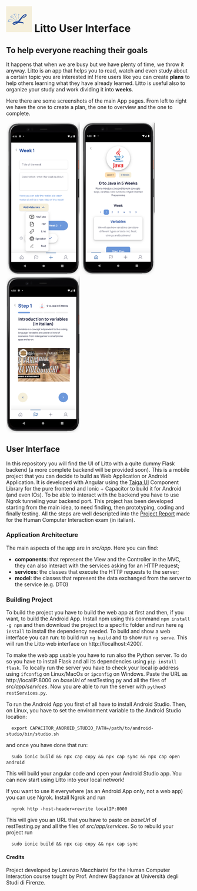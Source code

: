 # <img width="70" height="70" src="images/favicon.png"> Litto User Interface

## To help everyone reaching their goals
It happens that when we are busy but we have plenty of time, we throw it anyway. Litto is an app that helps you to read, watch and even study about a certain topic you are interested in! Here users like you can create **plans** to help others learning what they have already learned. Litto is useful also to organize your study and work dividing it into **weeks**.

Here there are some screenshots of the main App pages. From left to right we have the one to create a plan, the one to overview and the one to complete.
<p float="left">
<img width="200" src="images/Create%20Plan.png"> 
<img width="200" src="images/Plan%20Overview.png"> 
<img width="200" src="images/Plan%20Complete.png"> 
</p>


## User Interface
In this repository you will find the UI of Litto with a quite dummy Flask backend (a more complete backend will be provided soon). This is a mobile project that you can decide to build as Web Application or Android Application. It is developed with Angular using the [Taiga UI](https://taiga-ui.dev/) Component Library for the pure frontend and Ionic + Capacitor to build it for Android (and even IOs). To be able to interact with the backend you have to use Ngrok tunneling your backend port.
This project has been developed starting from the main idea, to need finding, then prototyping, coding and finally testing. All the steps are well descripted into the [Project Report](Relazione%20Progetto%20Macchiarini.pdf) made for the Human Computer Interaction exam (in italian).  

### Application Architecture
The main aspects of the app are in *src/app*. Here you can find:
- **components**: that represent the View and the Controller in the MVC, they can also interact with the services asking for an HTTP request;
- **services**: the classes that execute the HTTP requests to the server;
- **model**: the classes that represent the data exchanged from the server to the service (e.g. DTO)

### Building Project
To build the project you have to build the web app at first and then, if you want, to build the Android App.
Install npm using this command `npm install -g npm` and then download the project to a specific folder and run here `ng install` to install the dependency needed.
To build and show a web interface you can run: to build run `ng build` and to show run `ng serve`. This will run the Litto web interface on http://localhost:4200/.

To make the web app usable you have to run also the Python server. To do so you have to install Flask and all its dependencies using `pip install flask`. 
To locally run the server you have to check your local ip address using `ifconfig` on Linux/MacOs or `ipconfig` on Windows. Paste the URL as http://localIP:8000 on *baseUrl* of restTesting.py and all the files of *src/app/services*. Now you are able to run the server with `python3 restServices.py`.

To run the Android App you first of all have to install Android Studio. Then, on Linux, you have to set the environment variable to the Android Studio location:

      export CAPACITOR_ANDROID_STUDIO_PATH=/path/to/android-studio/bin/studio.sh

and once you have done that run:

      sudo ionic build && npx cap copy && npx cap sync && npx cap open android
      
This will build your angular code and open your Android Studio app.
You can now start using Litto into your local network!

If you want to use it everywhere (as an Android App only, not a web app) you can use Ngrok. Install Ngrok and run 

      ngrok http -host-header=rewrite localIP:8000
      
This will give you an URL that you have to paste on *baseUrl* of restTesting.py and all the files of *src/app/services*.
So to rebuild your project run

      sudo ionic build && npx cap copy && npx cap sync

#### Credits
Project developed by Lorenzo Macchiarini for the Human Computer Interaction course tought by Prof. Andrew Bagdanov at Università degli Studi di Firenze.
